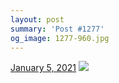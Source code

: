 ```yaml
---
layout: post
summary: 'Post #1277'
og_image: 1277-960.jpg
---
```


<p>
  <time>
    <a href="/1277">January 5, 2021</a>
  </time>
  <a href="/1277">
    <img src="{{ site.assets_url }}/1277-480.jpg" srcset="{{ site.assets_url }}/1277-240.jpg 240w, {{ site.assets_url }}/1277-480.jpg 480w, {{ site.assets_url }}/1277-720.jpg 720w, {{ site.assets_url }}/1277-960.jpg 960w" sizes="(min-width: 700px) 50vw, calc(100vw - 2rem)" />
  </a>
</p>
